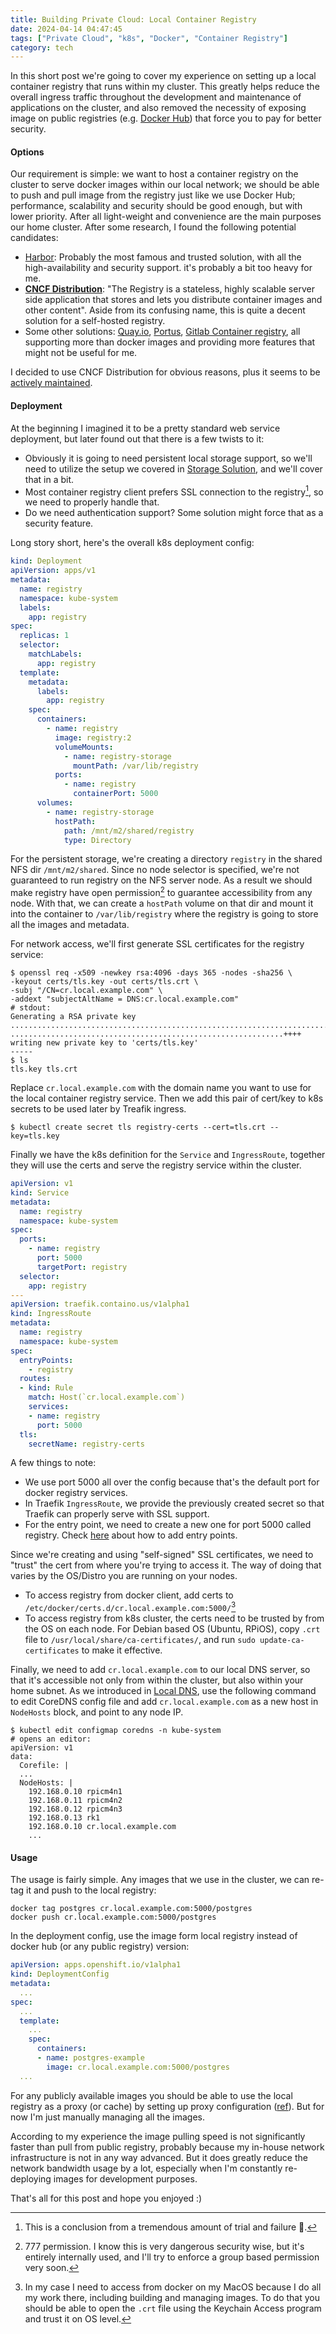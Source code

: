 ```yaml
---
title: Building Private Cloud: Local Container Registry
date: 2024-04-14 04:47:45
tags: ["Private Cloud", "k8s", "Docker", "Container Registry"]
category: tech
---
```

In this short post we're going to cover my experience on setting up a local container registry that runs within my cluster. This greatly helps reduce the overall ingress traffic throughout the development and maintenance of applications on the cluster, and also removed the necessity of exposing image on public registries (e.g. [Docker Hub](https://hub.docker.com/)) that force you to pay for better security.

#### Options
Our requirement is simple: we want to host a container registry on the cluster to serve docker images within our local network; we should be able to push and pull image from the registry just like we use Docker Hub; performance, scalability and security should be good enough, but with lower priority. After all light-weight and convenience are the main purposes our home cluster. After some research, I found the following potential candidates:
- [Harbor](https://goharbor.io/): Probably the most famous and trusted solution, with all the high-availability and security support.  it's probably a bit too heavy for me.
- [**CNCF Distribution**](https://distribution.github.io/distribution/): "The Registry is a stateless, highly scalable server side application that stores and lets you distribute container images and other content". Aside from its confusing name, this is quite a decent solution for a self-hosted registry.
- Some other solutions: [Quay.io](https://quay.io/), [Portus](https://github.com/SUSE/Portus), [Gitlab Container registry](https://docs.gitlab.com/ee/user/packages/container_registry/), all supporting more than docker images and providing more features that might not be useful for me.

I decided to use CNCF Distribution for obvious reasons, plus it seems to be [actively maintained](https://github.com/distribution/distribution).

#### Deployment

At the beginning I imagined it to be a pretty standard web service deployment, but later found out that there is a few twists to it:
- Obviously it is going to need persistent local storage support, so we'll need to utilize the setup we covered in [Storage Solution](/blog/post/building_private_cloud_storage_solution/#implementation), and we'll cover that in a bit.
- Most container registry client prefers SSL connection to the registry[^1], so we need to properly handle that.
- Do we need authentication support? Some solution might force that as a security feature.
[^1]: This is a conclusion from a tremendous amount of trial and failure 🥹.

Long story short, here's the overall k8s deployment config:

```yaml
kind: Deployment
apiVersion: apps/v1
metadata:
  name: registry
  namespace: kube-system
  labels:
    app: registry
spec:
  replicas: 1
  selector:
    matchLabels:
      app: registry
  template:
    metadata:
      labels:
        app: registry
    spec:
      containers:
        - name: registry
          image: registry:2
          volumeMounts:
            - name: registry-storage
              mountPath: /var/lib/registry
          ports:
            - name: registry
              containerPort: 5000
      volumes:
        - name: registry-storage
          hostPath:
            path: /mnt/m2/shared/registry
            type: Directory
```
For the persistent storage, we're creating a directory `registry` in the shared NFS dir `/mnt/m2/shared`. Since no node selector is specified, we're not guaranteed to run registry on the NFS server node. As a result we should make registry have open permission[^2] to guarantee accessibility from any node. With that, we can create a `hostPath` volume on that dir and mount it into the container to `/var/lib/registry` where the registry is going to store all the images and metadata.

[^2]: 777 permission. I know this is very dangerous security wise, but it's entirely internally used, and I'll try to enforce a group based permission very soon.

For network access, we'll first generate SSL certificates for the registry service:
```shell
$ openssl req -x509 -newkey rsa:4096 -days 365 -nodes -sha256 \
-keyout certs/tls.key -out certs/tls.crt \
-subj "/CN=cr.local.example.com" \
-addext "subjectAltName = DNS:cr.local.example.com"
# stdout:
Generating a RSA private key
...........................................................................................................................................++++
.............................................................++++
writing new private key to 'certs/tls.key'
-----
$ ls
tls.key tls.crt
```
Replace `cr.local.example.com` with the domain name you want to use for the local container registry service. Then we add this pair of cert/key to k8s secrets to be used later by Treafik ingress.
```shell
$ kubectl create secret tls registry-certs --cert=tls.crt --key=tls.key
```
Finally we have the k8s definition for the `Service` and `IngressRoute`, together they will use the certs and serve the registry service within the cluster.
```yaml
apiVersion: v1
kind: Service
metadata:
  name: registry
  namespace: kube-system
spec:
  ports:
    - name: registry
      port: 5000
      targetPort: registry
  selector:
    app: registry
---
apiVersion: traefik.containo.us/v1alpha1
kind: IngressRoute
metadata:
  name: registry
  namespace: kube-system
spec:
  entryPoints:
    - registry
  routes:
  - kind: Rule
    match: Host(`cr.local.example.com`)
    services:
    - name: registry
      port: 5000
  tls:
    secretName: registry-certs
```
A few things to note:
- We use port 5000 all over the config because that's the default port for docker registry services.
- In Traefik `IngressRoute`, we provide the previously created secret so that Traefik can properly serve with SSL support.
- For the entry point, we need to create a new one for port 5000 called registry. Check [here](/blog/post/building_private_cloud_local_dns/#is_that_all?) about how to add entry points.

Since we're creating and using "self-signed" SSL certificates, we need to "trust" the cert from where you're trying to access it. The way of doing that varies by the OS/Distro you are running on your nodes.
- To access registry from docker client, add certs to `/etc/docker/certs.d/cr.local.example.com:5000/`[^3]
- To access registry from k8s cluster, the certs need to be trusted by from the OS on each node. For Debian based OS (Ubuntu, RPiOS), copy `.crt` file to `/usr/local/share/ca-certificates/`, and run `sudo update-ca-certificates` to make it effective.

[^3]: In my case I need to access from docker on my MacOS because I do all my work there, including building and managing images. To do that you should be able to open the `.crt` file using the Keychain Access program and trust it on OS level.

Finally, we need to add `cr.local.example.com` to our local DNS server, so that it's accessible not only from within the cluster, but also within your home subnet. As we introduced in [Local DNS](/blog/post/building_private_cloud_local_dns/#the_corefile), use the following command to edit CoreDNS config file and add `cr.local.example.com` as a new host in `NodeHosts` block, and point to any node IP.
```shell
$ kubectl edit configmap coredns -n kube-system
# opens an editor:
apiVersion: v1
data:
  Corefile: |
  ...
  NodeHosts: |
    192.168.0.10 rpicm4n1
    192.168.0.11 rpicm4n2
    192.168.0.12 rpicm4n3
    192.168.0.13 rk1
    192.168.0.10 cr.local.example.com
    ...
```

#### Usage

The usage is fairly simple. Any images that we use in the cluster, we can re-tag it and push to the local registry:
```shell
docker tag postgres cr.local.example.com:5000/postgres
docker push cr.local.example.com:5000/postgres
```
In the deployment config, use the image form local registry instead of docker hub (or any public registry) version:
```yaml
apiVersion: apps.openshift.io/v1alpha1
kind: DeploymentConfig
metadata:
  ...
spec:
  ...
  template:
    ...
    spec:
      containers:
      - name: postgres-example
        image: cr.local.example.com:5000/postgres
  ...
```
For any publicly available images you should be able to use the local registry as a proxy (or cache) by setting up proxy configuration ([ref](https://distribution.github.io/distribution/about/configuration/#proxy)). But for now I'm just manually managing all the images.

According to my experience the image pulling speed is not significantly faster than pull from public registry, probably because my in-house network infrastructure is not in any way advanced. But it does greatly reduce the network bandwidth usage by a lot, especially when I'm constantly re-deploying images for development purposes.

That's all for this post and hope you enjoyed :)
